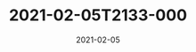 ---
date: 2021-02-05
title: 2021-02-05T2133-000
hero: 2021/2021-02-05T2133-000.jpeg

# briefly describe the image…
alt: ''

# insert the closed caption text after the three-dash break…
# (include line-breaks, punctuation, and capitalization)
---